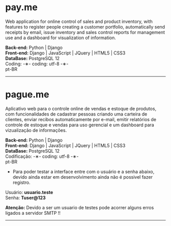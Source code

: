 # pay.me

Web application for online control of sales and product inventory, with features to register people creating a customer portfolio, automatically send receipts by email, issue inventory and sales control reports for management use and a dashboard for visualization of information.

<strong>Back-end:</strong> Python | Django</br>
<strong>Front-end:</strong> Django | JavaScript | JQuery | HTML5 | CSS3</br>
<strong>DataBase:</strong> PostgreSQL 12</br>
Coding: -&lowast;- coding: utf-8 -&lowast;-</br>
pt-BR</br>

--------------------------------

# pague.me

Aplicativo web para o controle online de vendas e estoque de produtos, com funcionalidades de cadastrar pessoas criando uma carteira de clientes, enviar recibos automaticamente por e-mail, emitir relatórios de controle de estoque e vendas para uso gerencial e um dashboard para vizualização de informações.

<strong>Back-end:</strong> Python | Django</br>
<strong>Front-end:</strong> Django | JavaScript | JQuery | HTML5 | CSS3</br>
<strong>DataBase:</strong> PostgreSQL 12</br>
Codificação: -&lowast;- coding: utf-8 -&lowast;-</br>
pt-BR</br>


* Para poder testar a interface entre com o usuário e a senha abaixo, devido ainda estar em desenvolvimento ainda não é possivel fazer registro.

Usuário: <strong>usuario.teste</strong></br>
Senha: <strong>Tuser@123</strong>

<strong>Atenção:</strong> Devido a ser um usuario de testes pode acorrer alguns erros ligados a servidor SMTP !!

---------------------------------
